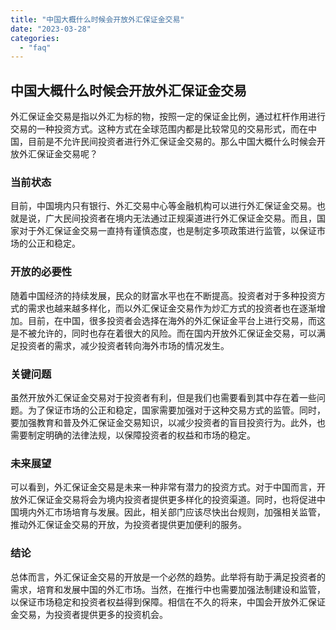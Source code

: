 ```yaml
---
title: "中国大概什么时候会开放外汇保证金交易"
date: "2023-03-28"
categories: 
  - "faq"
---
```


## 中国大概什么时候会开放外汇保证金交易

外汇保证金交易是指以外汇为标的物，按照一定的保证金比例，通过杠杆作用进行交易的一种投资方式。这种方式在全球范围内都是比较常见的交易形式，而在中国，目前是不允许民间投资者进行外汇保证金交易的。那么中国大概什么时候会开放外汇保证金交易呢？

### 当前状态

目前，中国境内只有银行、外汇交易中心等金融机构可以进行外汇保证金交易。也就是说，广大民间投资者在境内无法通过正规渠道进行外汇保证金交易。而且，国家对于外汇保证金交易一直持有谨慎态度，也是制定多项政策进行监管，以保证市场的公正和稳定。

### 开放的必要性

随着中国经济的持续发展，民众的财富水平也在不断提高。投资者对于多种投资方式的需求也越来越多样化，而以外汇保证金交易作为炒汇方式的投资者也在逐渐增加。目前，在中国，很多投资者会选择在海外的外汇保证金平台上进行交易，而这是不被允许的，同时也存在着很大的风险。而在国内开放外汇保证金交易，可以满足投资者的需求，减少投资者转向海外市场的情况发生。

### 关键问题

虽然开放外汇保证金交易对于投资者有利，但是我们也需要看到其中存在着一些问题。为了保证市场的公正和稳定，国家需要加强对于这种交易方式的监管。同时，要加强教育和普及外汇保证金交易知识，以减少投资者的盲目投资行为。此外，也需要制定明确的法律法规，以保障投资者的权益和市场的稳定。

### 未来展望

可以看到，外汇保证金交易是未来一种非常有潜力的投资方式。对于中国而言，开放外汇保证金交易将会为境内投资者提供更多样化的投资渠道。同时，也将促进中国境内外汇市场培育与发展。因此，相关部门应该尽快出台规则，加强相关监管，推动外汇保证金交易的开放，为投资者提供更加便利的服务。

### 结论

总体而言，外汇保证金交易的开放是一个必然的趋势。此举将有助于满足投资者的需求，培育和发展中国的外汇市场。当然，在推行中也需要加强法制建设和监管，以保证市场稳定和投资者权益得到保障。相信在不久的将来，中国会开放外汇保证金交易，为投资者提供更多的投资机会。
